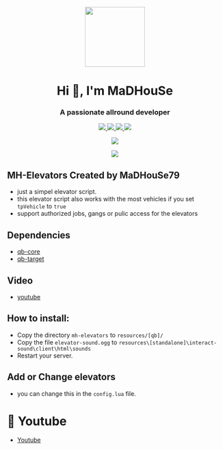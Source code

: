 <p align="center">
    <img width="140" src="https://icons.iconarchive.com/icons/iconarchive/red-orb-alphabet/128/Letter-M-icon.png" />  
    <h1 align="center">Hi 👋, I'm MaDHouSe</h1>
    <h3 align="center">A passionate allround developer </h3>    
</p>
<p align="center">
  <a href="https://github.com/MaDHouSe79/mh-elevators/issues">
    <img src="https://img.shields.io/github/issues/MaDHouSe79/mh-elevators"/> 
  </a>
  <a href="https://github.com/MaDHouSe79/mh-elevators/network/members">
    <img src="https://img.shields.io/github/forks/MaDHouSe79/mh-elevators"/> 
  </a>  
  <a href="https://github.com/MaDHouSe79/mh-elevators/stargazers">
    <img src="https://img.shields.io/github/stars/MaDHouSe79/mh-elevators"/> 
  </a>
  <a href="https://github.com/MaDHouSe79/mh-elevators/blob/main/LICENSE">
    <img src="https://img.shields.io/github/license/MaDHouSe79/mh-elevators?color=black"/> 
  </a> 
</p>

<p align="center">
  <img alig src="https://github-profile-trophy.vercel.app/?username=MaDHouSe79&margin-w=15&column=6" />
</p>

<p align="center">
  <img alig src="https://raw.githubusercontent.com/kamranahmedse/driver.js/master/demo/images/split.png" />
</p>

## MH-Elevators Created by MaDHouSe79
- just a simpel elevator script.
- this elevator script also works with the most vehicles if you set `tpVehicle` to `true`
- support authorized jobs, gangs or pulic access for the elevators

## Dependencies
- [qb-core](https://github.com/qbcore-framework/qb-core)
- [qb-target](https://github.com/qbcore-framework/qb-target)

## Video
- [youtube](https://www.youtube.com/watch?v=MBs9n2RBM-I)

## How to install:
- Copy the directory `mh-elevators` to `resources/[qb]/`
- Copy the file `elevator-sound.ogg` to `resources\[standalone]\interact-sound\client\html\sounds`
- Restart your server.


## Add or Change elevators
- you can change this in the `config.lua` file.


# 🙈 Youtube
- [Youtube](https://www.youtube.com/c/MaDHouSe79)
